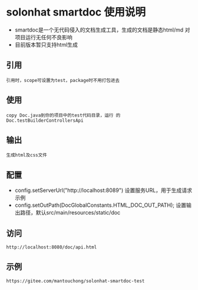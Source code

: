 # solonhat smartdoc 使用说明
- smartdoc是一个无代码侵入的文档生成工具，生成的文档是静态html/md 对项目运行无任何不良影响
- 目前版本暂只支持html生成
## 引用
    引用时，scope可设置为test，package时不用打包进去
## 使用
    copy Doc.java到你的项目中的test代码目录，运行 的Doc.testBuilderControllersApi 
    
## 输出
    生成html及css文件
## 配置
- config.setServerUrl("http://localhost:8089") 设置服务URL，用于生成请求示例
- config.setOutPath(DocGlobalConstants.HTML_DOC_OUT_PATH); 设置输出路径，默认src/main/resources/static/doc

## 访问
    http://localhost:8080/doc/api.html

## 示例
    https://gitee.com/mantouchong/solonhat-smartdoc-test
    
